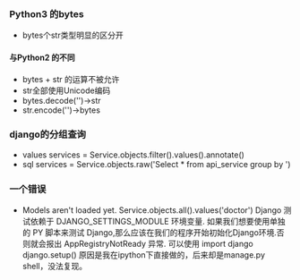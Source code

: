 ### Python3 的bytes
- bytes个str类型明显的区分开

#### 与Python2 的不同
- bytes + str 的运算不被允许
- str全部使用Unicode编码
- bytes.decode('')->str
- str.encode('')->bytes

### django的分组查询
- values
     services = Service.objects.filter().values().annotate()
- sql
     services = Service.objects.raw('Select * from api_service group by ')
    
### 一个错误
- Models aren't loaded yet.
     Service.objects.all().values('doctor')
     Django 测试依赖于 DJANGO_SETTINGS_MODULE 环境变量. 如果我们想要使用单独的 PY 脚本来测试 Django,那么应该在我们的程序开始初始化Django环境.否则就会报出 AppRegistryNotReady 异常.
     可以使用
     import django
     django.setup()
     原因是我在ipython下直接做的，后来却是manage.py shell，没法复现。

